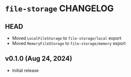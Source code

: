 # `file-storage` CHANGELOG

## HEAD

- Moved `LocalFileStorage` to `file-storage/local` export
- Moved `MemoryFileStorage` to `file-storage/memory` export

## v0.1.0 (Aug 24, 2024)

- Initial release
